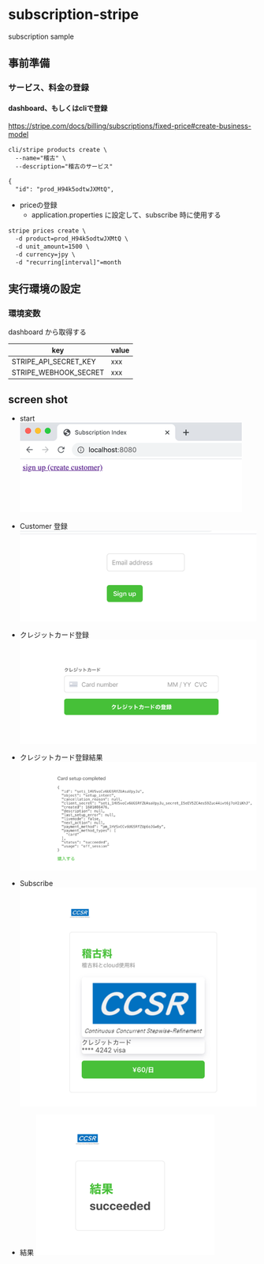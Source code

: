 # subscription-stripe
subscription sample

## 事前準備
### サービス、料金の登録

#### dashboard、もしくはcliで登録

https://stripe.com/docs/billing/subscriptions/fixed-price#create-business-model

```
cli/stripe products create \
  --name="稽古" \
  --description="稽古のサービス"

```

```
{
  "id": "prod_H94k5odtwJXMtQ",
```

- priceの登録 
  - application.properties に設定して、subscribe 時に使用する
```
stripe prices create \
  -d product=prod_H94k5odtwJXMtQ \
  -d unit_amount=1500 \
  -d currency=jpy \
  -d "recurring[interval]"=month
```

## 実行環境の設定

### 環境変数
dashboard から取得する

|  key  |  value  |
| ---- | ---- |
|  STRIPE_API_SECRET_KEY  |  xxx  |
|  STRIPE_WEBHOOK_SECRET  |  xxx  |

## screen shot

- start
![index](/doc/images/1_Index.png)

- Customer 登録
![customer](/doc/images/2_register_customer.png)

- クレジットカード登録
![Save a card](/doc/images/3_Saving_a_Card.png)

- クレジットカード登録結果
![complete](/doc/images/4_Saving_a_Card_Complete.png)

- Subscribe
![Subscibe](/doc/images/5_Subscription.png)

- 結果
![Result](/doc/images/6_Result.png)

